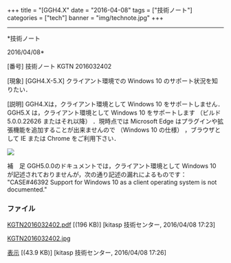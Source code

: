 ﻿+++
title = "[GGH4.X"
date = "2016-04-08"
tags = ["技術ノート"]
categories = ["tech"]
banner = "img/technote.jpg"
+++

-----------------------------------------------------------------------------------------------------------------------------

*技術ノート

2016/04/08*


[番号]
技術ノート KGTN 2016032402

[現象]
[GGH4.X-5.X] クライアント環境での Windows 10
のサポート状況を知りたい．

[説明]
GGH4.Xは，クライアント環境として Windows 10 をサポートしません．GGH5.X
は，クライアント環境として Windows 10 をサポートします （ビルド
5.0.0.22626 またはそれ以降） ．現時点では Microsoft Edge
はプラグインや拡張機能を追加することが出来ませんので （Windows 10
の仕様） ，ブラウザとして IE または Chrome をご利用下さい．

![](http://techreport.kitasp.net/attachments/download/2520/KGTN2016032402.jpg)

補　足
GGH5.0.0のドキュメントでは，クライアント環境として Windows 10
が記述されておりませんが，次の通り記述の漏れによるものです：
"CASE#46392 Support for Windows 10 as a client operating system is not
documented."


### ファイル

 
 


[KGTN2016032402.pdf](http://techreport.kitasp.net/attachments/download/2518/KGTN2016032402.pdf)
 [(196 KB)] [kitasp 技術センター, 2016/04/08
17:23]

[KGTN2016032402.jpg](http://techreport.kitasp.net/attachments/download/2520/KGTN2016032402.jpg)

[表示](http://techreport.kitasp.net/attachments/2520/KGTN2016032402.jpg "表示")
 [(43.9 KB)] [kitasp 技術センター, 2016/04/08
17:26]


 


 

